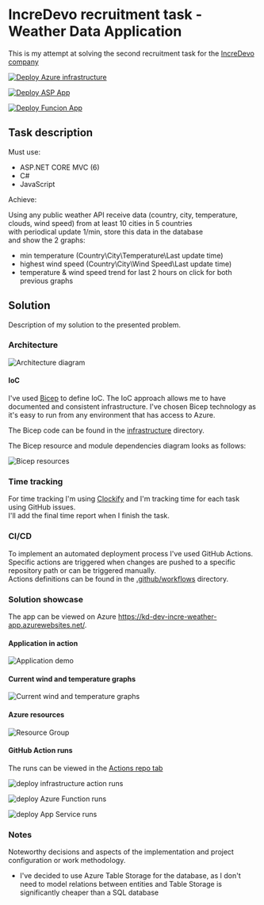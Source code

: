 # IncreDevo recruitment task - Weather Data Application

This is my attempt at solving the second recruitment task for the [IncreDevo company](https://incredevo.com/)

[![Deploy Azure infrastructure](https://github.com/christopher-dabrowski/incredevo-recruitment-weather-graphs/actions/workflows/deployInfrastructure.yml/badge.svg)](https://github.com/christopher-dabrowski/incredevo-recruitment-weather-graphs/actions/workflows/deployInfrastructure.yml)

[![Deploy ASP App](https://github.com/christopher-dabrowski/incredevo-recruitment-weather-graphs/actions/workflows/deployAppService.yml/badge.svg)](https://github.com/christopher-dabrowski/incredevo-recruitment-weather-graphs/actions/workflows/deployAppService.yml)

[![Deploy Funcion App](https://github.com/christopher-dabrowski/incredevo-recruitment-weather-graphs/actions/workflows/deployAzureFuncion.yml/badge.svg)](https://github.com/christopher-dabrowski/incredevo-recruitment-weather-graphs/actions/workflows/deployAzureFuncion.yml)

## Task description

Must use:

- ASP.NET CORE MVC (6)
- C#
- JavaScript

Achieve:

Using any public weather API receive data (country, city, temperature, clouds, wind speed) from at least 10 cities in 5 countries  
with periodical update 1/min,
store this data in the database  
and show the 2 graphs:  

- min temperature (Country\City\Temperature\Last update time)
- highest wind speed (Country\City\Wind Speed\Last update time)
- temperature & wind speed trend for last 2 hours on click for both previous graphs

## Solution

Description of my solution to the presented problem.

### Architecture

![Architecture diagram](docs/Architecture.drawio.png)

#### IoC

I've used [Bicep](https://learn.microsoft.com/en-us/azure/azure-resource-manager/bicep/overview) to define IoC. The IoC approach allows me to have documented and consistent infrastructure.
I've chosen Bicep technology as it's easy to run from any environment that has access to Azure.

The Bicep code can be found in the [infrastructure](infrastructure) directory.

The Bicep resource and module dependencies diagram looks as follows:

![Bicep resources](./docs/bicep_modules.png)

### Time tracking

For time tracking I'm using [Clockify](https://clockify.me/) and I'm tracking time for each task using GitHub issues.  
I'll add the final time report when I finish the task.

### CI/CD

To implement an automated deployment process I've used GitHub Actions.  
Specific actions are triggered when changes are pushed to a specific repository path or can be triggered manually.  
Actions definitions can be found in the [.github/workflows](.github/workflows) directory.

### Solution showcase

The app can be viewed on Azure <https://kd-dev-incre-weather-app.azurewebsites.net/>.

#### Application in action

![Application demo](docs/application_demo.gif)

#### Current wind and temperature graphs

![Current wind and temperature graphs](docs/wind_and_temp.png)

#### Azure resources

![Resource Group](docs/rg.png)

#### GitHub Action runs

The runs can be viewed in the [Actions repo tab](https://github.com/christopher-dabrowski/incredevo-recruitment-weather-graphs/actions)

![deploy infrastructure action runs](docs/deploy_infrastructure_action_runs.png)

![deploy Azure Function runs](docs/deploy_af_runs.png)

![deploy App Service runs](docs/deploy_app_servcie_runs.png)

### Notes

Noteworthy decisions and aspects of the implementation and project configuration or work methodology.

- I've decided to use Azure Table Storage for the database, as I don't need to model relations between entities and Table Storage is significantly cheaper than a SQL database

